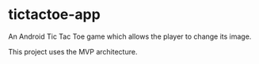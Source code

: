 # tictactoe-app

An Android Tic Tac Toe game which allows the player to change its image.

This project uses the MVP architecture.
